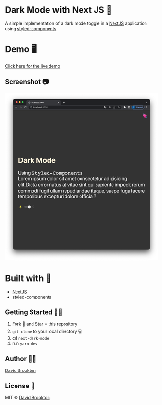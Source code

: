 # Dark Mode with Next JS 📰

A simple implementation of a dark mode toggle in a [NextJS](https://nextjs.org) application using [styled-components](https://styled-components.com)

# Demo 🖥

[Click here for the live demo]()

## Screenshot 📷

![Alt text](./images/screenshot.png?raw=true "Next JS Dark Mode with Toggle and Styled Components")

# Built with 🔧

- [NextJS](https://nextjs.org)
- [styled-components](https://styled-components.com)

## Getting Started :man_astronaut:

1. Fork 🍴 and Star ⭐️ this repository
2. `git clone` to your local directory 💻
3. cd `next-dark-mode`
4. run `yarn dev`

## Author 👨‍💻

[David Brookton](https://davidbrookton.com)

## License 🌵

MIT © [David Brookton](https://davidbrookton.com)
